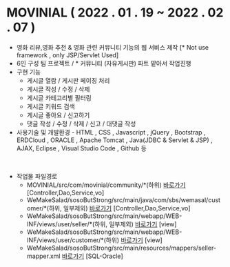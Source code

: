 # MOVINIAL ( 2022 . 01 . 19 ~ 2022 . 02 . 07 )

- 영화 리뷰,영화 추천 & 영화 관련 커뮤니티 기능의 웹 서비스 제작 [* Not use framework , only JSP/Servlet Used]
- 6인 구성 팀 프로젝트 / * 커뮤니티 (자유게시판) 파트 맡아서 작업진행
- 구현 기능
    - 게시글 열람 / 게시판 페이징 처리
    - 게시글 작성 / 수정 / 삭제
    - 게시글 카테고리별 필터링
    - 게시글 키워드 검색
    - 게시글 좋아요 / 신고하기
    - 댓글 작성 / 수정 / 삭제 / 신고 / 대댓글 작성
- 사용기술 및 개발환경 - HTML , CSS , Javascript , jQuery , Bootstrap , ERDCloud , ORACLE , Apache Tomcat , Java(JDBC & Servlet & JSP) , AJAX, Eclipse , Visual Studio Code , Github 등

<br>

- 작업물 파일경로
    - MOVINIAL/src/com/movinial/community/*(하위) <a href="https://github.com/MOVINIAL-project/MOVINIAL_PROJECT/tree/master/src/com/movinial/community/controller">바로가기</a> [Controller,Dao,Service,vo]
    - WeMakeSalad/sosoButStrong/src/main/java/com/sbs/wemasal/customer/*(하위, 일부제외) <a href="https://github.com/JM261/WeMakeSalad/tree/master/sosoButStrong/src/main/java/com/sbs/wemasal/customer">바로가기</a> [Controller,Dao,Service,vo]
    - WeMakeSalad/sosoButStrong/src/main/webapp/WEB-INF/views/user/seller/*(하위, 일부제외) <a href="https://github.com/JM261/WeMakeSalad/tree/master/sosoButStrong/src/main/webapp/WEB-INF/views/user/seller">바로가기</a> [view]
    - WeMakeSalad/sosoButStrong/src/main/webapp/WEB-INF/views/user/customer/*(하위) <a href="https://github.com/JM261/WeMakeSalad/tree/master/sosoButStrong/src/main/webapp/WEB-INF/views/user/customer">바로가기</a> [view]
    - WeMakeSalad/sosoButStrong/src/main/resources/mappers/seller-mapper.xml <a href="https://github.com/JM261/WeMakeSalad/blob/master/sosoButStrong/src/main/resources/mappers/seller-mapper.xml">바로가기</a> [SQL-Oracle]
